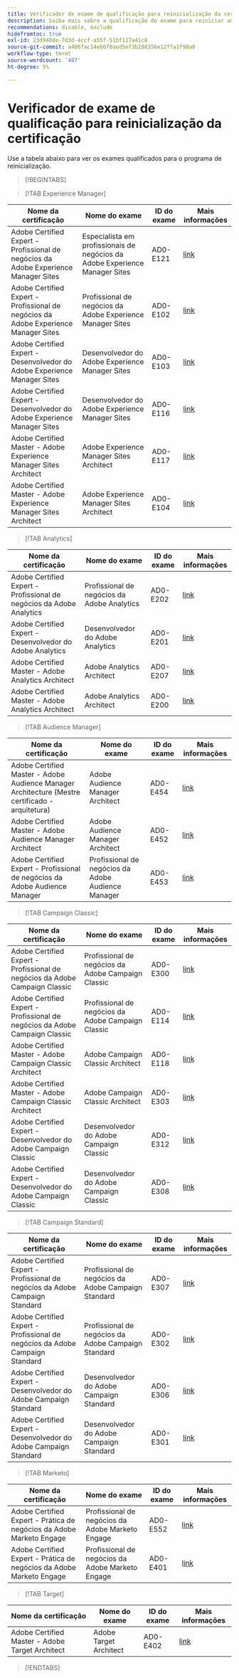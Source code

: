 ```yaml
---
title: Verificador de exame de qualificação para reinicialização da certificação
description: Saiba mais sobre a qualificação do exame para reiniciar um programa de certificação no Adobe.
recommendations: disable, exclude
hidefromtoc: true
exl-id: 23d948de-7d3d-4ccf-a55f-51bf117a41c8
source-git-commit: a406fac14e66f8aed5ef3b288356e12ffa1f98a0
workflow-type: tm+mt
source-wordcount: '487'
ht-degree: 5%

---
```


# Verificador de exame de qualificação para reinicialização da certificação

Use a tabela abaixo para ver os exames qualificados para o programa de reinicialização.

>[!BEGINTABS]

>[!TAB Experience Manager]

| Nome da certificação | Nome do exame | ID do exame | Mais informações |
| --- | --- | --- | --- |
| Adobe Certified Expert - Profissional de negócios da Adobe Experience Manager Sites | Especialista em profissionais de negócios da Adobe Experience Manager Sites | AD0-E121 | [link](https://experienceleague.adobe.com/docs/certification/certification/restart-program.html?lang=pt-BR) |
| Adobe Certified Expert - Profissional de negócios da Adobe Experience Manager Sites | Profissional de negócios da Adobe Experience Manager Sites | AD0-E102 | [link](https://experienceleague.adobe.com/docs/certification/certification/restart-program.html?lang=pt-BR) |
| Adobe Certified Expert - Desenvolvedor do Adobe Experience Manager Sites | Desenvolvedor do Adobe Experience Manager Sites | AD0-E103 | [link](https://experienceleague.adobe.com/docs/certification/certification/restart-program.html?lang=pt-BR) |
| Adobe Certified Expert - Desenvolvedor do Adobe Experience Manager Sites | Desenvolvedor do Adobe Experience Manager Sites | AD0-E116 | [link](https://experienceleague.adobe.com/docs/certification/certification/restart-program.html?lang=pt-BR) |
| Adobe Certified Master - Adobe Experience Manager Sites Architect | Adobe Experience Manager Sites Architect | AD0-E117 | [link](https://experienceleague.adobe.com/docs/certification/certification/restart-program.html?lang=pt-BR) |
| Adobe Certified Master - Adobe Experience Manager Sites Architect | Adobe Experience Manager Sites Architect | AD0-E104 | [link](https://experienceleague.adobe.com/docs/certification/certification/restart-program.html?lang=pt-BR) |

>[!TAB Analytics]

| Nome da certificação | Nome do exame | ID do exame | Mais informações |
| --- | --- | --- | --- |
| Adobe Certified Expert - Profissional de negócios da Adobe Analytics | Profissional de negócios da Adobe Analytics | AD0-E202 | [link](https://experienceleague.adobe.com/docs/certification/certification/restart-program.html?lang=pt-BR) |
| Adobe Certified Expert - Desenvolvedor do Adobe Analytics | Desenvolvedor do Adobe Analytics | AD0-E201 | [link](https://experienceleague.adobe.com/docs/certification/certification/restart-program.html?lang=pt-BR) |
| Adobe Certified Master - Adobe Analytics Architect | Adobe Analytics Architect | AD0-E207 | [link](https://experienceleague.adobe.com/docs/certification/certification/restart-program.html?lang=pt-BR) |
| Adobe Certified Master - Adobe Analytics Architect | Adobe Analytics Architect | AD0-E200 | [link](https://experienceleague.adobe.com/docs/certification/certification/restart-program.html?lang=pt-BR) |

>[!TAB Audience Manager]

| Nome da certificação | Nome do exame | ID do exame | Mais informações |
| --- | --- | --- | --- |
| Adobe Certified Master - Adobe Audience Manager Architecture (Mestre certificado - arquitetura) | Adobe Audience Manager Architect | AD0-E454 | [link](https://experienceleague.adobe.com/docs/certification/certification/restart-program.html?lang=pt-BR) |
| Adobe Certified Master - Adobe Audience Manager Architect | Adobe Audience Manager Architect | AD0-E452 | [link](https://experienceleague.adobe.com/docs/certification/certification/restart-program.html?lang=pt-BR) |
| Adobe Certified Expert - Profissional de negócios da Adobe Audience Manager | Profissional de negócios da Adobe Audience Manager | AD0-E453 | [link](https://experienceleague.adobe.com/docs/certification/certification/restart-program.html?lang=pt-BR) |

>[!TAB Campaign Classic]

| Nome da certificação | Nome do exame | ID do exame | Mais informações |
| --- | --- | --- | --- |
| Adobe Certified Expert - Profissional de negócios da Adobe Campaign Classic | Profissional de negócios da Adobe Campaign Classic | AD0-E300 | [link](https://experienceleague.adobe.com/docs/certification/certification/restart-program.html?lang=pt-BR) |
| Adobe Certified Expert - Profissional de negócios da Adobe Campaign Classic | Profissional de negócios da Adobe Campaign Classic | AD0-E114 | [link](https://experienceleague.adobe.com/docs/certification/certification/restart-program.html?lang=pt-BR) |
| Adobe Certified Master - Adobe Campaign Classic Architect | Adobe Campaign Classic Architect | AD0-E118 | [link](https://experienceleague.adobe.com/docs/certification/certification/restart-program.html?lang=pt-BR) |
| Adobe Certified Master - Adobe Campaign Classic Architect | Adobe Campaign Classic Architect | AD0-E303 | [link](https://experienceleague.adobe.com/docs/certification/certification/restart-program.html?lang=pt-BR) |
| Adobe Certified Expert - Desenvolvedor do Adobe Campaign Classic | Desenvolvedor do Adobe Campaign Classic | AD0-E312 | [link](https://experienceleague.adobe.com/docs/certification/certification/restart-program.html?lang=pt-BR) |
| Adobe Certified Expert - Desenvolvedor do Adobe Campaign Classic | Desenvolvedor do Adobe Campaign Classic | AD0-E308 | [link](https://experienceleague.adobe.com/docs/certification/certification/restart-program.html?lang=pt-BR) |

>[!TAB Campaign Standard]

| Nome da certificação | Nome do exame | ID do exame | Mais informações |
| --- | --- | --- | --- |
| Adobe Certified Expert - Profissional de negócios da Adobe Campaign Standard | Profissional de negócios da Adobe Campaign Standard | AD0-E307 | [link](https://experienceleague.adobe.com/docs/certification/certification/restart-program.html?lang=pt-BR) |
| Adobe Certified Expert - Profissional de negócios da Adobe Campaign Standard | Profissional de negócios da Adobe Campaign Standard | AD0-E302 | [link](https://experienceleague.adobe.com/docs/certification/certification/restart-program.html?lang=pt-BR) |
| Adobe Certified Expert - Desenvolvedor do Adobe Campaign Standard | Desenvolvedor do Adobe Campaign Standard | AD0-E306 | [link](https://experienceleague.adobe.com/docs/certification/certification/restart-program.html?lang=pt-BR) |
| Adobe Certified Expert - Desenvolvedor do Adobe Campaign Standard | Desenvolvedor do Adobe Campaign Standard | AD0-E301 | [link](https://experienceleague.adobe.com/docs/certification/certification/restart-program.html?lang=pt-BR) |

>[!TAB Marketo]

| Nome da certificação | Nome do exame | ID do exame | Mais informações |
| --- | --- | --- | --- |
| Adobe Certified Expert - Prática de negócios da Adobe Marketo Engage | Profissional de negócios da Adobe Marketo Engage | AD0-E552 | [link](https://experienceleague.adobe.com/docs/certification/certification/restart-program.html?lang=pt-BR) |
| Adobe Certified Expert - Prática de negócios da Adobe Marketo Engage | Profissional de negócios da Adobe Marketo Engage | AD0-E401 | [link](https://experienceleague.adobe.com/docs/certification/certification/restart-program.html?lang=pt-BR) |

>[!TAB Target]

| Nome da certificação | Nome do exame | ID do exame | Mais informações |
| --- | --- | --- | --- |
| Adobe Certified Master - Adobe Target Architect | Adobe Target Architect | AD0-E402 | [link](https://experienceleague.adobe.com/docs/certification/certification/restart-program.html?lang=pt-BR) |

>[!ENDTABS]
